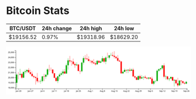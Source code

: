 # Bitcoin Stats

BTC/USDT|24h change|24h high|24h low|
|---|---|---|---|
|$19156.52|0.97%|$19318.96|$18629.20|

<img src="./chart.svg">
